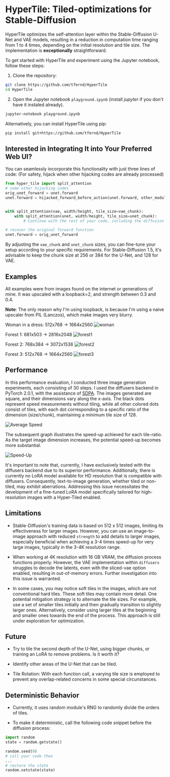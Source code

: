 # HyperTile: Tiled-optimizations for Stable-Diffusion

HyperTile optimizes the self-attention layer within the Stable-Diffusion U-Net and VAE models, resulting in a reduction in computation time ranging from 1 to 4 times, depending on the initial resolution and tile size. The implementation is **exceptionally** straightforward.

To get started with HyperTile and experiment using the Jupyter notebook, follow these steps:

1. Clone the repository:

```bash
git clone https://github.com/tfernd/HyperTile
cd HyperTile
```

2. Open the Jupyter notebook `playground.ipynb` (install _jupyter_ if you don't have it instaled already).

```bash
jupyter-notebook playground.ipynb
```

Alternatively, you can install HyperTile using pip:

```bash
pip install git+https://github.com/tfernd/HyperTile
```

## Interested in Integrating It into Your Preferred Web UI?

You can seamlessly incorporate this functionality with just three lines of code: (For safety, hijack when other hijacking codes are already processed)

```python
from hyper_tile import split_attention
# some other hijacking codes
orig_unet_forward = unet.forward
unet.forward = hijacked_forward_before_action(unet.forward, other_module)


with split_attention(vae, width/height, tile_size=vae_chunk):
    with split_attention(unet, width/height, tile_size=unet_chunk):
        # Continue with the rest of your code, including the diffusion process

# recover the original forward function
unet.forward = orig_unet_forward
```

By adjusting the `vae_chunk` and `unet_chunk` sizes, you can fine-tune your setup according to your specific requirements. For Stable-Diffusion 1.5, it's advisable to keep the chunk size at 256 or 384 for the U-Net, and 128 for VAE.

## Examples

All examples were from images found on the internet or generations of mine. It was upscaled with a loopback=2, and strength between 0.3 and 0.4.

**Note**: The only reason why I'm using loopback, is because I'm using a naive upscaler from PIL (Lanczos), which make images very blurry.

Woman in a dress: 512x768 -> 1664x2560
![woman](assets/woman.jpg)

Forest 1: 681x503 -> 2816x2048
![forest1](assets/forest1.jpg)

Forest 2: 768x384 -> 3072x1536
![forest2](assets/forest2.jpg)

Forest 3: 512x768 -> 1664x2560
![forest3](assets/forest3.jpg)

## Performance

In this performance evaluation, I conducted three image generation experiments, each consisting of 30 steps. I used the diffusers backend in PyTorch 2.0.1, with the assistance of [SDPA](https://pytorch.org/tutorials/intermediate/scaled_dot_product_attention_tutorial.html). The images generated are square, and their dimensions vary along the x-axis. The black dots represent speed measurements without tiling, while all other colored dots consist of tiles, with each dot corresponding to a specific ratio of the dimension (size/chunk), maintaining a minimum tile size of 128.

![Average Speed](assets/Average-Speed.jpg)

The subsequent graph illustrates the speed-up achieved for each tile-ratio. As the target image dimension increases, the potential speed-up becomes more substantial.

![Speed-Up](assets/SpeedUp.jpg)

It's important to note that, currently, I have exclusively tested with the diffusers backend due to its superior performance. Additionally, there is currently no LoRA model available for HD resolution that is compatible with diffusers. Consequently, text-to-image generation, whether tiled or non-tiled, may exhibit aberrations. Addressing this issue necessitates the development of a fine-tuned LoRA model specifically tailored for high-resolution images with a Hyper-Tiled enabled.

## Limitations

- Stable-Diffusion's training data is based on 512 x 512 images, limiting its effectiveness for larger images. However, you can use an image-to-image approach with reduced `strength` to add details to larger images, especially beneficial when achieving a 3-4 times speed-up for very large images, typically in the 3-4K resolution range.

- When working at 4K resolution with 16 GB VRAM, the diffusion process functions properly. However, the VAE implementation within `diffusers` struggles to decode the latents, even with the sliced-vae option enabled, resulting in out-of-memory errors. Further investigation into this issue is warranted.

- In some cases, you may notice soft tiles in the images, which are not conventional hard tiles. These soft tiles may contain more detail. One potential mitigation strategy is to alternate the tile sizes. For example, use a set of smaller tiles initially and then gradually transition to slightly larger ones. Alternatively, consider using larger tiles at the beginning and smaller ones towards the end of the process. This approach is still under exploration for optimization.

## Future

- Try to tile the second depth of the U-Net, using bigger chunks, or training an LoRA to remove problems. Is it worth it?

- Identify other areas of the U-Net that can be tiled.

- Tile Rotation: With each function call, a varying tile size is employed to prevent any overlap-related concerns in some special circunstances.

## Deterministic Behavior

- Currently, it uses random module's RNG to randomly divide the orders of tiles.

- To make it deterministic, call the following code snippet before the diffusion process:

```python
import random
state = random.getstate()

random.seed(0)
# call your code then
...
# restore the state
random.setstate(state)

```